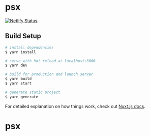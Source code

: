 # psx

[![Netlify Status](https://api.netlify.com/api/v1/badges/f6cbf5b9-2795-4235-9002-23bcda2b44a4/deploy-status)](https://app.netlify.com/sites/psx/deploys)


## Build Setup

```bash
# install dependencies
$ yarn install

# serve with hot reload at localhost:3000
$ yarn dev

# build for production and launch server
$ yarn build
$ yarn start

# generate static project
$ yarn generate
```

For detailed explanation on how things work, check out [Nuxt.js docs](https://nuxtjs.org).
# psx
